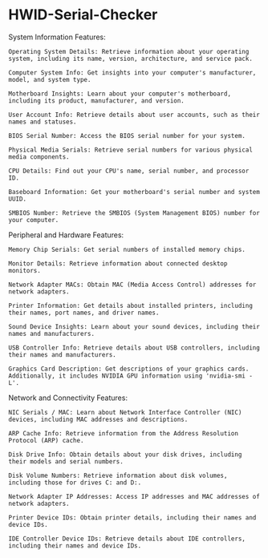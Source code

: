 # HWID-Serial-Checker

   System Information Features:

    Operating System Details: Retrieve information about your operating system, including its name, version, architecture, and service pack.

    Computer System Info: Get insights into your computer's manufacturer, model, and system type.

    Motherboard Insights: Learn about your computer's motherboard, including its product, manufacturer, and version.

    User Account Info: Retrieve details about user accounts, such as their names and statuses.

    BIOS Serial Number: Access the BIOS serial number for your system.

    Physical Media Serials: Retrieve serial numbers for various physical media components.

    CPU Details: Find out your CPU's name, serial number, and processor ID.

    Baseboard Information: Get your motherboard's serial number and system UUID.

    SMBIOS Number: Retrieve the SMBIOS (System Management BIOS) number for your computer.

Peripheral and Hardware Features:

    Memory Chip Serials: Get serial numbers of installed memory chips.

    Monitor Details: Retrieve information about connected desktop monitors.

    Network Adapter MACs: Obtain MAC (Media Access Control) addresses for network adapters.

    Printer Information: Get details about installed printers, including their names, port names, and driver names.

    Sound Device Insights: Learn about your sound devices, including their names and manufacturers.

    USB Controller Info: Retrieve details about USB controllers, including their names and manufacturers.

    Graphics Card Description: Get descriptions of your graphics cards. Additionally, it includes NVIDIA GPU information using 'nvidia-smi -L'.

Network and Connectivity Features:

    NIC Serials / MAC: Learn about Network Interface Controller (NIC) devices, including MAC addresses and descriptions.

    ARP Cache Info: Retrieve information from the Address Resolution Protocol (ARP) cache.

    Disk Drive Info: Obtain details about your disk drives, including their models and serial numbers.

    Disk Volume Numbers: Retrieve information about disk volumes, including those for drives C: and D:.

    Network Adapter IP Addresses: Access IP addresses and MAC addresses of network adapters.

    Printer Device IDs: Obtain printer details, including their names and device IDs.

    IDE Controller Device IDs: Retrieve details about IDE controllers, including their names and device IDs.
